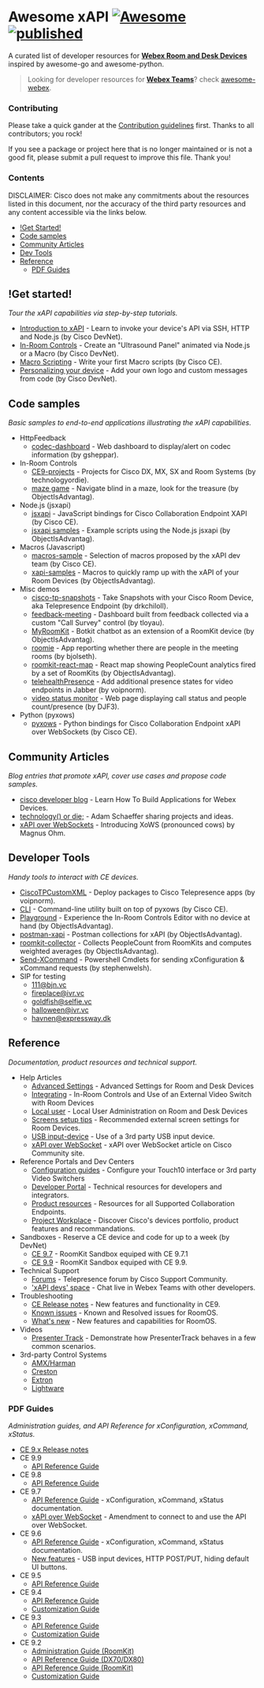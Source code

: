 # Awesome xAPI [![Awesome](https://cdn.rawgit.com/sindresorhus/awesome/d7305f38d29fed78fa85652e3a63e154dd8e8829/media/badge.svg)](https://github.com/sindresorhus/awesome) [![published](https://static.production.devnetcloud.com/codeexchange/assets/images/devnet-published.svg)](https://developer.cisco.com/codeexchange/github/repo/CiscoDevNet/awesome-xapi)

A curated list of developer resources for [**Webex Room and Desk Devices**](https://www.webex.com/products/devices/index.html) inspired by awesome-go and awesome-python.

> Looking for developer resources for **[Webex Teams](https://www.webex.com/products/teams/)**? check [awesome-webex](https://github.com/CiscoDevNet/awesome-webex).<br/>


### Contributing

Please take a quick gander at the [Contribution guidelines](./CONTRIBUTING.md) first. Thanks to all contributors; you rock!

If you see a package or project here that is no longer maintained or is not a good fit, please submit a pull request to improve this file. Thank you!


### Contents

DISCLAIMER: Cisco does not make any commitments about the resources listed in this document, nor the accuracy of the third party resources and any content accessible via the links below.

- [!Get Started!](#!get-started!)
- [Code samples](#code-samples)
- [Community Articles](#community-articles)
- [Dev Tools](#developer-tools)
- [Reference](#reference)
   - [PDF Guides](#pdf-guides)


## !Get started!

*Tour the xAPI capabilities via step-by-step tutorials.*

* [Introduction to xAPI](https://learninglabs.cisco.com/lab/collab-xapi-intro/step/1) - Learn to invoke your device's API via SSH, HTTP and Node.js (by Cisco DevNet).
* [In-Room Controls](https://learninglabs.cisco.com/lab/collab-xapi-controls/step/1) - Create an "Ultrasound Panel" animated via Node.js or a Macro (by Cisco DevNet).
* [Macro Scripting](https://github.com/ObjectIsAdvantag/xapi-samples/blob/master/macros/pdf/macro-tutorial.pdf) - Write your first Macro scripts (by Cisco CE).
* [Personalizing your device](https://learninglabs.cisco.com/lab/collab-xapi-branding/step/1) - Add your own logo and custom messages from code (by Cisco DevNet).


## Code samples

*Basic samples to end-to-end applications illustrating the xAPI capabilities.*

* HttpFeedback
   * [codec-dashboard](https://github.com/gsheppar/codec-dashboard) - Web dashboard to display/alert on codec information (by gsheppar).
* In-Room Controls
   * [CE9-projects](https://github.com/technologyordie/CE9-projects) - Projects for Cisco DX, MX, SX and Room Systems (by technologyordie).
   * [maze game](https://github.com/ObjectIsAdvantag/xapi-samples/tree/master/controls/maze) - Navigate blind in a maze, look for the treasure (by ObjectIsAdvantag).
* Node.js (jsxapi)
   * [jsxapi](https://github.com/cisco-ce/jsxapi) - JavaScript bindings for Cisco Collaboration Endpoint  XAPI (by Cisco CE).
   * [jsxapi samples](https://github.com/ObjectIsAdvantag/xapi-samples/tree/master/jsxapi) - Example scripts using the Node.js jsxapi (by ObjectIsAdvantag).
* Macros (Javascript)
   * [macros-sample](https://github.com/CiscoDevNet/roomdevices-macros-samples) - Selection of macros proposed by the xAPI dev team (by Cisco CE).
   * [xapi-samples](https://github.com/ObjectIsAdvantag/xapi-samples/tree/master/macros) - Macros to quickly ramp up with the xAPI of your Room Devices (by ObjectIsAdvantag).
* Misc demos
   * [cisco-tp-snapshots](https://github.com/drkchiloll/cisco-tp-snapshots) - Take Snapshots with your Cisco Room Device, aka Telepresence Endpoint (by drkchiloll).
   * [feedback-meeting](https://github.com/tloyau/feedback-meeting) - Dashboard built from feedback collected via a custom "Call Survey" control (by tloyau).
   * [MyRoomKit](https://github.com/CiscoDevNet/botkit-webex-samples/tree/master/roomkit) - Botkit chatbot as an extension of a RoomKit device (by ObjectIsAdvantag).  
   * [roomie](https://bitbucket.org/bjolseth/roomie) - App reporting whether there are people in the meeting rooms (by bjolseth).
   * [roomkit-react-map](https://github.com/ObjectIsAdvantag/roomkit-react-map) - React map showing PeopleCount analytics fired by a set of RoomKits (by ObjectIsAdvantag).
   * [telehealthPresence](https://github.com/voipnorm/telehealthPresence) - Add additional presence states for video endpoints in Jabber (by voipnorm).
   * [video status monitor](https://github.com/DJF3/Cisco-Video-System-Status-Monitor) - Web page displaying call status and people count/presence (by DJF3).
* Python (pyxows)
   * [pyxows](https://github.com/cisco-ce/pyxows) - Python bindings for Cisco Collaboration Endpoint xAPI over WebSockets (by Cisco CE).


## Community Articles

*Blog entries that promote xAPI, cover use cases and propose code samples.*

* [cisco developer blog](https://blogs.cisco.com/developer/build-apps-for-webex-devices) - Learn How To Build Applications for Webex Devices. 
* [technology() or die;](http://technologyordie.com/category/collaboration) - Adam Schaeffer sharing projects and ideas.
* [xAPI over WebSockets](https://community.cisco.com/t5/collaboration-voice-and-video/xapi-over-websocket-xows-ce9-7-x/ba-p/3831553) - Introducing XoWS (pronounced cows) by Magnus Ohm.


## Developer Tools

*Handy tools to interact with CE devices.*

* [CiscoTPCustomXML](https://github.com/voipnorm/CiscoTPCustomXML) - Deploy packages to Cisco Telepresence apps (by voipnorm).
* [CLI](https://github.com/cisco-ce/pyxows/blob/master/xows/__main__.py) - Command-line utility built on top of pyxows (by Cisco CE).
* [Playground](https://controls-editor.herokuapp.com) - Experience the In-Room Controls Editor with no device at hand (by ObjectIsAdvantag).
* [postman-xapi](https://github.com/CiscoDevNet/postman-xapi) - Postman collections for xAPI (by ObjectIsAdvantag).
* [roomkit-collector](https://github.com/ObjectIsAdvantag/roomkit-collector) - Collects PeopleCount from RoomKits and computes weighted averages (by ObjectIsAdvantag).
* [Send-XCommand](https://github.com/unifiedfx/Send-XCommand) - Powershell Cmdlets for sending xConfiguration & xCommand requests (by stephenwelsh).
* SIP for testing
    * 111@bjn.vc
    * fireplace@ivr.vc
    * goldfish@selfie.vc
    * halloween@ivr.vc
    * havnen@expressway.dk


## Reference

*Documentation, product resources and technical support.*

* Help Articles
    * [Advanced Settings](https://collaborationhelp.cisco.com/article/en-us/n5pqqcm) - Advanced Settings for Room and Desk Devices
    * [Integrating](https://collaborationhelp.cisco.com/article/en-us/n18glho) - In-Room Controls and Use of an External Video Switch with Room Devices
    * [Local user](https://collaborationhelp.cisco.com/article/en-us/jkhs20) - Local User Administration on Room and Desk Devices
    * [Screens setup tips](https://collaborationhelp.cisco.com/article/en-us/nyi4lcq) - Recommended external screen settings for Room Devices.
    * [USB input-device](https://help.webex.com/en-us/nhqh1mf/Example-on-the-Use-of-a-Third-Party-USB-Input-Device) - Use of a 3rd party USB input device.
    * [xAPI over WebSocket](https://community.cisco.com/t5/collaboration-voice-and-video/xapi-over-websocket-xows-ce9-7-x/ba-p/3831553) - xAPI over WebSocket article on Cisco Community site.
* Reference Portals and Dev Centers
    * [Configuration guides](https://www.cisco.com/c/en/us/support/collaboration-endpoints/telepresence-quick-set-series/products-installation-and-configuration-guides-list.html) - Configure your Touch10 interface or 3rd party Video Switchers
    * [Developer Portal](https://developer.cisco.com/site/roomdevices/) - Technical resources for developers and integrators.
    * [Product resources](https://www.cisco.com/c/en/us/support/collaboration-endpoints/index.html) - Resources for all Supported Collaboration Endpoints.
    * [Project Workplace](https://projectworkplace.cisco.com) - Discover Cisco's devices portfolio, product features and recommandations.
* <a name="sandboxes">Sandboxes</a> - Reserve a CE device and code   for up to a week (by DevNet)
    * [CE 9.7](https://devnetsandbox.cisco.com/RM/Diagram/Index/aada7ed1-18ed-491d-97ad-17ae3a11faba?diagramType=Topology) - RoomKit Sandbox equiped with CE 9.7.1
    * [CE 9.9](https://devnetsandbox.cisco.com/RM/Diagram/Index/a01c15fc-af6e-497a-92ef-138e06cad308?diagramType=Topology) - RoomKit Sandbox equiped with CE 9.9.
* Technical Support
    * [Forums](https://supportforums.cisco.com/t5/telepresence/bd-p/5886-discussions-telepresence) - Telepresence forum by Cisco Support Community.
    * ['xAPI devs' space](https://eurl.io/#rkp76XDrG) - Chat live in Webex Teams with other developers.
* Troubleshooting
    * [CE Release notes](https://www.cisco.com/c/dam/en/us/td/docs/telepresence/endpoint/software/ce9/release-notes/ce-software-release-notes-ce9.pdf) - New features and functionality in CE9.
    * [Known issues](https://help.webex.com/en-us/llygcp/Known-and-Resolved-Issues-in-RoomOS) - Known and Resolved issues for RoomOS.
    * [What's new](https://help.webex.com/en-us/6ger7db/What-s-New-in-RoomOS) - New features and capabilities for RoomOS.
* Videos
    * [Presenter Track](https://www.youtube.com/watch?v=-MKlCT1xupM) - Demonstrate how PresenterTrack behaves in a few common scenarios.
* 3rd-party Control Systems
    * [AMX/Harman](https://trade.amx.com/Net/Inconcert/Devices/inconcertmainpage.aspx)
    * [Creston](http://applicationmarket.crestron.com/cisco/)
    * [Extron](https://www.extron.com/company/article.aspx?id=ciscotouch)
    * [Lightware](https://lightware.com/cisco-integration-tool/)


### PDF Guides

*Administration guides, and API Reference for xConfiguration, xCommand, xStatus.*

* [CE 9.x Release notes](https://www.cisco.com/c/dam/en/us/td/docs/telepresence/endpoint/software/ce9/release-notes/ce-software-release-notes-ce9.pdf)
* CE 9.9
    * [API Reference Guide](https://www.cisco.com/c/dam/en/us/td/docs/telepresence/endpoint/ce99/collaboration-endpoint-software-api-reference-guide-ce99.pdf)
* CE 9.8
    * [API Reference Guide](https://www.cisco.com/c/dam/en/us/td/docs/telepresence/endpoint/ce98/collaboration-endpoint-software-api-reference-guide-ce98.pdf)
* CE 9.7
    * [API Reference Guide](https://www.cisco.com/c/dam/en/us/td/docs/telepresence/endpoint/ce97/collaboration-endpoint-software-api-reference-guide-ce97.pdf) - xConfiguration, xCommand, xStatus documentation.
    * [xAPI over WebSocket](https://www.cisco.com/c/dam/en/us/td/docs/telepresence/endpoint/api/collaboration-endpoint-software-api-transport.pdf) - Amendment to connect to and use the API over WebSocket.
* CE 9.6
    * [API Reference Guide](https://www.cisco.com/c/dam/en/us/td/docs/telepresence/endpoint/ce96/collaboration-endpoint-software-api-reference-guide-ce96.pdf) - xConfiguration, xCommand, xStatus documentation.
    * [New features](https://community.cisco.com/t5/collaboration-voice-and-video/ce9-6-x-in-room-control-and-macros-usb-input-devices-http-post/ba-p/3765081) - USB input devices, HTTP POST/PUT, hiding default UI buttons.
* CE 9.5
    * [API Reference Guide](https://www.cisco.com/c/dam/en/us/td/docs/telepresence/endpoint/ce95/collaboration-endpoint-software-api-reference-guide-ce95.pdf)
* CE 9.4
    * [API Reference Guide](https://www.cisco.com/c/dam/en/us/td/docs/telepresence/endpoint/ce94/collaboration-endpoint-software-api-reference-guide-ce94.pdf)
    * [Customization Guide](https://www.cisco.com/c/dam/en/us/td/docs/telepresence/endpoint/ce94/sx-mx-dx-room-kit-customization-guide-ce94.pdf)
* CE 9.3
    * [API Reference Guide](https://www.cisco.com/c/dam/en/us/td/docs/telepresence/endpoint/ce93/collaboration-endpoint-software-api-reference-guide-ce93.pdf)
    * [Customization Guide](https://www.cisco.com/c/dam/en/us/td/docs/telepresence/endpoint/ce93/sx-mx-dx-room-kit-customization-guide-ce93.pdf)
* CE 9.2
    * [Administration Guide (RoomKit)](https://www.cisco.com/c/dam/en/us/td/docs/telepresence/endpoint/ce92/room-kit-administrator-guide-ce92.pdf)
    * [API Reference Guide (DX70/DX80)](https://www.cisco.com/c/dam/en/us/td/docs/telepresence/endpoint/ce92/dx70-dx80-api-reference-guide-ce92.pdf)
    * [API Reference Guide (RoomKit)](https://www.cisco.com/c/dam/en/us/td/docs/telepresence/endpoint/ce92/room-kit-api-reference-guide-ce92.pdf)
    * [Customization Guide](https://www.cisco.com/c/dam/en/us/td/docs/telepresence/endpoint/ce92/sx-mx-dx-room-kit-customization-guide-ce92.pdf)
